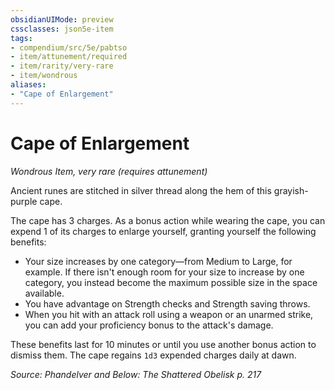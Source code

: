 ```yaml
---
obsidianUIMode: preview
cssclasses: json5e-item
tags:
- compendium/src/5e/pabtso
- item/attunement/required
- item/rarity/very-rare
- item/wondrous
aliases: 
- "Cape of Enlargement"
---
```

# Cape of Enlargement
*Wondrous Item, very rare (requires attunement)*  


Ancient runes are stitched in silver thread along the hem of this grayish-purple cape.

The cape has 3 charges. As a bonus action while wearing the cape, you can expend 1 of its charges to enlarge yourself, granting yourself the following benefits:

- Your size increases by one category—from Medium to Large, for example. If there isn't enough room for your size to increase by one category, you instead become the maximum possible size in the space available.  
- You have advantage on Strength checks and Strength saving throws.  
- When you hit with an attack roll using a weapon or an unarmed strike, you can add your proficiency bonus to the attack's damage.  

These benefits last for 10 minutes or until you use another bonus action to dismiss them. The cape regains `1d3` expended charges daily at dawn.

*Source: Phandelver and Below: The Shattered Obelisk p. 217*